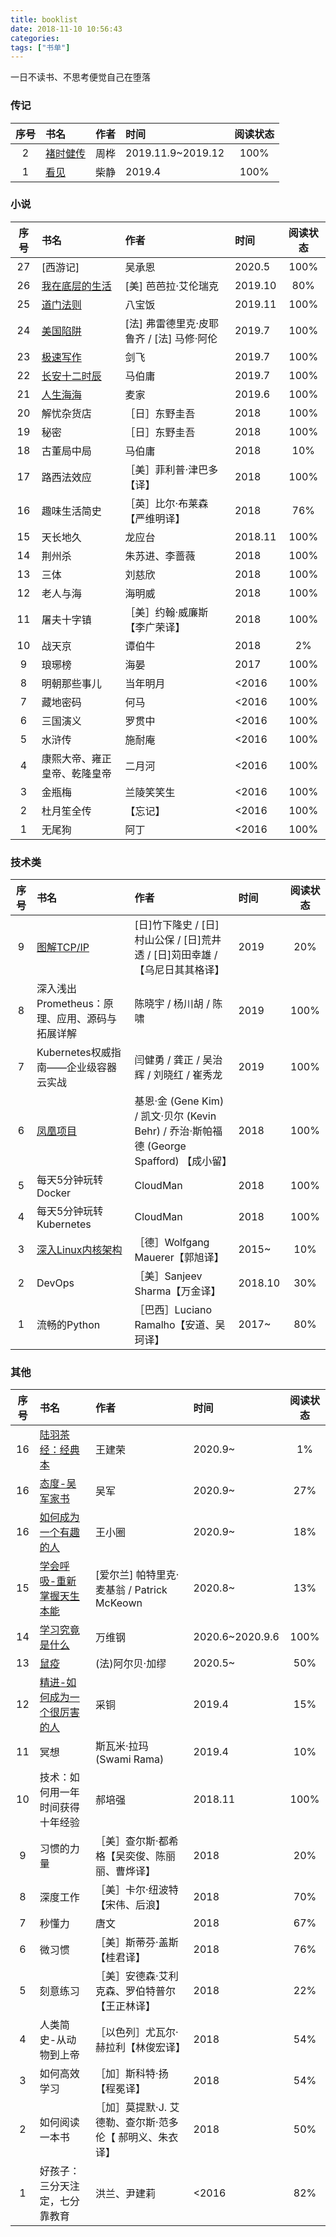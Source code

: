 ```yaml
---
title: booklist
date: 2018-11-10 10:56:43
categories:
tags: ["书单"]
---
```

一日不读书、不思考便觉自己在堕落
<!-- more -->
### 传记
| 序号 | 书名 | 作者 | 时间 | 阅读状态 |
| :------: | :------| :------ | :------ | :------: |
| 2 | [褚时健传](https://book.douban.com/subject/26664352/) | 周桦 | 2019.11.9~2019.12 | 100% |
| 1 | [看见](https://book.douban.com/subject/20427187/) | 柴静 | 2019.4 | 100% |

### 小说
| 序号 | 书名 | 作者 | 时间 | 阅读状态 |
| :------: | :------| :------ | :------ | :------: |
| 27 | [西游记] | 吴承恩  | 2020.5 | 100% |
| 26 | [我在底层的生活](https://book.douban.com/subject/25900802/) | [美] 芭芭拉·艾伦瑞克  | 2019.10 | 80% |
| 25 | [道门法则](https://book.qidian.com/info/3333529) | 八宝饭 | 2019.11 | 100% |
| 24 | [美国陷阱](https://book.douban.com/subject/33379779/) | [法] 弗雷德里克·皮耶鲁齐 / [法] 马修·阿伦  | 2019.7 | 100% |
| 23 | [极速写作](https://book.douban.com/subject/30306452/) | 剑飞 | 2019.7 | 100% |
| 22 | [长安十二时辰](https://book.douban.com/subject/26899537/) | 马伯庸 | 2019.7 | 100% |
| 21 | [人生海海](https://book.douban.com/subject/30475767/) | 麦家 | 2019.6 | 100% |
| 20 | 解忧杂货店 | ［日］东野圭吾 | 2018 | 100% |
| 19 | 秘密 | ［日］东野圭吾 | 2018 | 100% |
| 18 | 古董局中局 | 马伯庸  | 2018 | 10% |
| 17 | 路西法效应 | ［美］菲利普·津巴多【译】 | 2018 | 100% |
| 16 | 趣味生活简史 | ［英］比尔·布莱森【严维明译】 | 2018 | 76% |
| 15 | 天长地久 | 龙应台 | 2018.11 | 100% |
| 14 | 荆州杀 | 朱苏进、李蔷薇 | 2018 | 100% |
| 13 | 三体 | 刘慈欣 | 2018 | 100% |
| 12 | 老人与海 | 海明威 | 2018 | 100% |
| 11 | 屠夫十字镇 | ［美］约翰·威廉斯【李广荣译】 | 2018 | 100% |
| 10 | 战天京 | 谭伯牛 | 2018 | 2% |
| 9 | 琅琊榜 | 海晏 | 2017 | 100% |
| 8 | 明朝那些事儿 | 当年明月 | <2016 | 100% |
| 7 | 藏地密码 | 何马 | <2016 | 100% |
| 6 | 三国演义 | 罗贯中 | <2016 | 100% |
| 5 | 水浒传 | 施耐庵 | <2016 | 100% |
| 4 | 康熙大帝、雍正皇帝、乾隆皇帝 | 二月河 | <2016 | 100% |
| 3 | 金瓶梅 | 兰陵笑笑生 | <2016 | 100% |
| 2 | 杜月笙全传 | 【忘记】 | <2016 | 100% |
| 1 | 无尾狗 | 阿丁 | <2016 | 100% |
### 技术类
| 序号 | 书名 | 作者 | 时间 | 阅读状态 |
| :------: | :------| :------ | :------ | :------: |
| 9 | [图解TCP/IP](https://book.douban.com/subject/24737674/) | [日]竹下隆史 / [日]村山公保 / [日]荒井透 / [日]苅田幸雄 / 【乌尼日其其格译】 | 2019 | 20% |
| 8 | 深入浅出Prometheus：原理、应用、源码与拓展详解 | 陈晓宇 / 杨川胡 / 陈啸  | 2019 | 100% |
| 7 | Kubernetes权威指南——企业级容器云实战 | 闫健勇 / 龚正 / 吴治辉 / 刘晓红 / 崔秀龙 | 2019 | 100% |
| 6 | [凤凰项目](https://book.douban.com/subject/26644070/) | 基恩·金 (Gene Kim) / 凯文·贝尔 (Kevin Behr) / 乔治·斯帕福德 (George Spafford) 【成小留】 | 2018 | 100% |
| 5 | 每天5分钟玩转Docker | CloudMan | 2018 | 100% |
| 4 | 每天5分钟玩转Kubernetes | CloudMan | 2018 | 100% |
| 3 | [深入Linux内核架构](https://book.douban.com/subject/4843567/) | ［德］Wolfgang Mauerer【郭旭译】 | 2015~ | 10% |
| 2 | DevOps | ［美］Sanjeev Sharma【万金译】 | 2018.10 | 30% |
| 1 | 流畅的Python | ［巴西］Luciano Ramalho【安道、吴珂译】 | 2017~ | 80% |

### 其他
| 序号 | 书名 | 作者 | 时间 | 阅读状态 |
| :------: | :------| :------ | :------ | :------: |
| 16 | [陆羽茶经：经典本](https://book.douban.com/subject/30377427/) | 王建荣 | 2020.9~ | 1% |
| 16 | [态度-吴军家书](https://book.douban.com/subject/30346218/) | 吴军 | 2020.9~ | 27% |
| 16 | [如何成为一个有趣的人](https://book.douban.com/subject/27055728/) | 王小圈 | 2020.9~ | 18% |
| 15 | [学会呼吸-重新掌握天生本能](https://book.douban.com/subject/34464343/) | [爱尔兰] 帕特里克·麦基翁 / Patrick McKeown | 2020.8~ | 13% |
| 14 | [学习究竟是什么](https://book.douban.com/subject/35082292/) | 万维钢 | 2020.6~2020.9.6 | 100% |
| 13 | [鼠疫](https://book.douban.com/subject/24257229/) | (法)阿尔贝·加缪 | 2020.5~ | 50% |
| 12 | [精进-如何成为一个很厉害的人](https://book.douban.com/subject/26761696/) | 采铜 | 2019.4 | 15% |
| 11 | 冥想 | 斯瓦米·拉玛 (Swami Rama)  | 2019.4 | 10% |
| 10 | 技术：如何用一年时间获得十年经验 | 郝培强 | 2018.11 | 100% |
| 9 | 习惯的力量 | ［美］查尔斯·都希格【吴奕俊、陈丽丽、曹烨译】 | 2018 | 20% |
| 8 | 深度工作 | ［美］卡尔·纽波特【宋伟、后浪】 | 2018 | 70% |
| 7 | 秒懂力 | 唐文 | 2018 | 67% |
| 6 | 微习惯 | ［美］斯蒂芬·盖斯【桂君译】 | 2018 | 76% |
| 5 | 刻意练习 | ［美］安德森·艾利克森、罗伯特普尔【王正林译】 | 2018 | 22% |
| 4 | 人类简史-从动物到上帝 | ［以色列］尤瓦尔·赫拉利【林俊宏译】 | 2018 | 54% |
| 3 | 如何高效学习 | ［加］斯科特·扬【程冕译】 | 2018 | 54% |
| 2 | 如何阅读一本书 |［加］莫提默·J. 艾德勒、查尔斯·范多伦【 郝明义、朱衣译】 | 2018 | 50% |
| 1 | 好孩子：三分天注定，七分靠教育 | 洪兰、尹建莉 | <2016 | 82% |